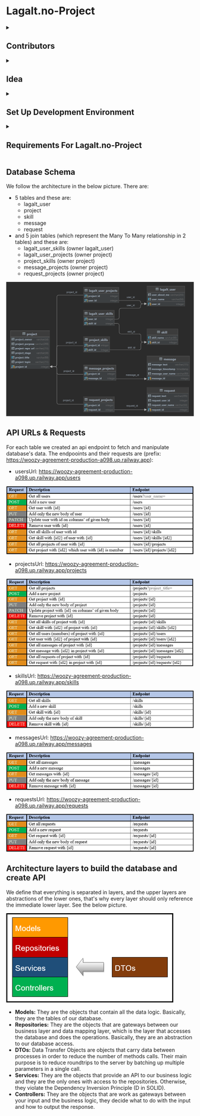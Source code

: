 # **Lagalt.no-Project**

<details>
  <summary><b><h2>Contributors</h2></b></summary><blockquote>
  
  * George Tzafilkos
  * George Pegias 
  * Nomikos Kampourakis
  * Giannis Tripodis
</details>
  
<details>
  <summary><b><h2>Idea</h2></b></summary><blockquote>
  
  Create a website which it will be similar to reddit website (link: https://www.reddit.com).
  It will have communities for users who have interest in **music**, **films**, **game** and **web development** (contain existing projects) and
  will offer the capability of both extending existing as well as creating new communities according to users’ interests.

  See website here: 
</details>

<details>
  <summary><b><h2>Set Up Development Environment</h2></b></summary><blockquote>
  
  Make sure you have the following tools available.
  
  <details>
    <summary><b><h3>Backend</h3></b></summary><blockquote>
  
    1. IntelliJ (with Java 17) using:
        * Spring Web
        * Spring Data JPA
        * PostgreSQL
        * Lombok
    2. PostgreSQL (with PgAdmin)
    3. Docker
  </details>
  
  <details>
    <summary><b><h3>Frontend</h3></b></summary><blockquote>
  
    1. NPM/Node.js (LTS – Long Term Support version)
    2. React CRA (create-react-app)
    3. Visual Studio Code Text Editor/ IntelliJ
    4. Browser Developer Tools for testing and debugging
  </details> 
</details>

<details>
  <summary><b><h2>Requirements For Lagalt.no-Project</h2></b></summary><blockquote>
  
  <details>
    <summary><b><h3>Primary Goal</h3></b></summary><blockquote>
    Understanding social network users’ needs, especially reddit, and find them efficient solutions.
  </details>
  
  <details>
    <summary><b><h3>Complexity Level</h3></b></summary><blockquote>
   
   Basic development, creating a **database**, an **API** and a **website** that makes requests on it.
  </details>
      
  <details>
    <summary><b><h3>Roles</h3></b></summary><blockquote>
  
   * <b>Non-login user</b> can navigate through pages without joining projects’ chats and seeing fewer information about them.
   * <b>Login user</b> has the same rights as a **non-login user** and much more like making requests to join projects, so they can be added to them or even create their own projects. A <b>login user</b> can be:
     * <b>Project member</b> and they have access to other projects’ information like files repository and chat.
     * <b>Project owner</b> and they can add users after a request, remove users, change projects’ information and even delete projects. 
  
  We decided to add a field called <b>stage</b> to project table, which will be initiazed to <b>"initial"</b> when a project is created and change to <b>"completed"</b> when it ends instead of deleting it.
  </details>
      
  <details>
    <summary><b><h3>Website’s View</h3></b></summary><blockquote>
    
   * Home page
   * Profile page
   * Project page
   * Create-project page
  </details>
</details>

## **Database Schema**

We follow the architecture in the below picture. There are:
- 5 tables and these are:
    - lagalt_user
    - project
    - skill
    - message
    - request 
- and 5 join tables (which represent the Many To Many relationship in 2 tables) and these are:
    - lagalt_user_skills (owner lagalt_user)
    - lagalt_user_projects (owner project)
    - project_skills (owner project)
    - message_projects (owner project)
    - request_projects (owner project)

<img src="/pictures/Entity_Diagram_Dark_Mode.png">

## **API URLs & Requests**
For each table we created an api endpoint to fetch and manipulate database's data. The endpooints and their requests are (prefix: https://woozy-agreement-production-a098.up.railway.app):
- usersUrl: https://woozy-agreement-production-a098.up.railway.app/users

<img src="/pictures/user_requests.PNG">

- projectsUrl: https://woozy-agreement-production-a098.up.railway.app/projects

<img src="/pictures/project_requests.PNG">

- skillsUrl: https://woozy-agreement-production-a098.up.railway.app/skills

<img src="/pictures/skill_requests.PNG">

- messagesUrl: https://woozy-agreement-production-a098.up.railway.app/messages

<img src="/pictures/message_requests.PNG">

- requestsUrl: https://woozy-agreement-production-a098.up.railway.app/requests

<img src="/pictures/request_requests.PNG">

## **Architecture layers to build the database and create API**

We define that everything is separated in layers, and the upper layers are abstractions of the lower ones, that's why every layer should only reference the immediate lower layer. See the below picture.

<img src="/pictures/backend_architecture.png">

- **Models:** They are the objects that contain all the data logic. Basically, they are the tables of our database.
- **Repositories:** They are the objects that are gateways between our business layer and data mapping layer, which is the layer that accesses the database and does the operations. Basically, they are an abstraction to our database access.
- **DTOs:** Data Transfer Objects are objects that carry data between processes in order to reduce the number of methods calls. Their main purpose is to reduce roundtrips to the server by batching up multiple parameters in a single call.
- **Services:** They are the objects that provide an API to our business logic and they are the only ones with access to the repositories. Otherwise, they violate the Dependency Inversion Principle (D in SOLID). 
- **Controllers:** They are the objects that are work as gateways between your input and the business logic, they decide what to do with the input and how to output the response.
